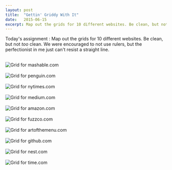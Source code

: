 ```yaml
---
layout: post
title:  "Gettin' Griddy With It"
date:   2015-06-15 
excerpt: Map out the grids for 10 different websites. Be clean, but not too clean. We were encouraged to not use rulers, but the perfectionist in me just can't resist a straight line.
---
```

Today's assignment : Map out the grids for 10 different websites. Be clean, but not _too_ clean. We were encouraged to not use rulers, but the perfectionist in me just can't resist a straight line.  
<br>

![Grid for mashable.com](/images/mashable.jpg)  
<br>
![Grid for penguin.com](/images/penguin.jpg)  
<br>
![Grid for nytimes.com](/images/the_ny_times.jpg)  
<br>
![Grid for medium.com](/images/medium.jpg)  
<br>
![Grid for amazon.com](/images/roomba.jpg)  
<br>
![Grid for fuzzco.com](/images/fuzzco.jpg)  
<br>
![Grid for artofthemenu.com](/images/art_of_the_menu.jpg)  
<br>
![Grid for github.com](/images/github.jpg)  
<br>
![Grid for nest.com](/images/nest.jpg)  
<br>
![Grid for time.com](/images/time.jpg)

